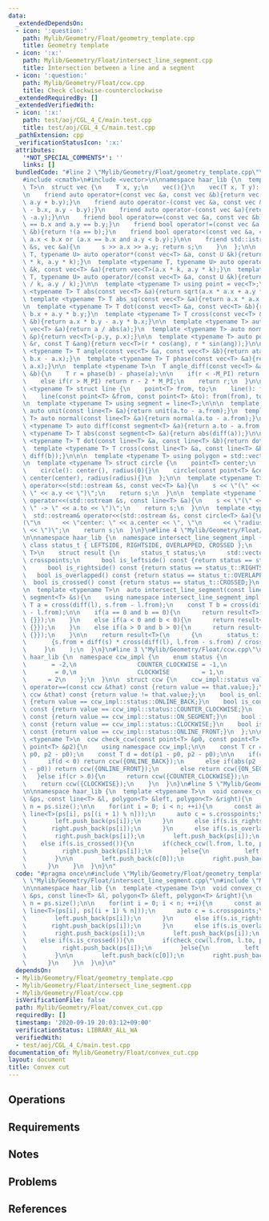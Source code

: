```yaml
---
data:
  _extendedDependsOn:
  - icon: ':question:'
    path: Mylib/Geometry/Float/geometry_template.cpp
    title: Geometry template
  - icon: ':x:'
    path: Mylib/Geometry/Float/intersect_line_segment.cpp
    title: Intersection between a line and a segment
  - icon: ':question:'
    path: Mylib/Geometry/Float/ccw.cpp
    title: Check clockwise-counterclockwise
  _extendedRequiredBy: []
  _extendedVerifiedWith:
  - icon: ':x:'
    path: test/aoj/CGL_4_C/main.test.cpp
    title: test/aoj/CGL_4_C/main.test.cpp
  _pathExtension: cpp
  _verificationStatusIcon: ':x:'
  attributes:
    '*NOT_SPECIAL_COMMENTS*': ''
    links: []
  bundledCode: "#line 2 \"Mylib/Geometry/Float/geometry_template.cpp\"\n#include <iostream>\n\
    #include <cmath>\n#include <vector>\n\nnamespace haar_lib {\n  template <typename\
    \ T>\n  struct vec {\n    T x, y;\n    vec(){}\n    vec(T x, T y): x(x), y(y){}\n\
    \n    friend auto operator+(const vec &a, const vec &b){return vec(a.x + b.x,\
    \ a.y + b.y);}\n    friend auto operator-(const vec &a, const vec &b){return vec(a.x\
    \ - b.x, a.y - b.y);}\n    friend auto operator-(const vec &a){return vec(-a.x,\
    \ -a.y);}\n\n    friend bool operator==(const vec &a, const vec &b){return a.x\
    \ == b.x and a.y == b.y;}\n    friend bool operator!=(const vec &a, const vec\
    \ &b){return !(a == b);}\n    friend bool operator<(const vec &a, const vec &b){return\
    \ a.x < b.x or (a.x == b.x and a.y < b.y);}\n\n    friend std::istream& operator>>(std::istream\
    \ &s, vec &a){\n      s >> a.x >> a.y; return s;\n    }\n  };\n\n  template <typename\
    \ T, typename U> auto operator*(const vec<T> &a, const U &k){return vec<T>(a.x\
    \ * k, a.y * k);}\n  template <typename T, typename U> auto operator*(const U\
    \ &k, const vec<T> &a){return vec<T>(a.x * k, a.y * k);}\n  template <typename\
    \ T, typename U> auto operator/(const vec<T> &a, const U &k){return vec<T>(a.x\
    \ / k, a.y / k);}\n\n  template <typename T> using point = vec<T>;\n\n  template\
    \ <typename T> T abs(const vec<T> &a){return sqrt(a.x * a.x + a.y * a.y);}\n \
    \ template <typename T> T abs_sq(const vec<T> &a){return a.x * a.x + a.y * a.y;}\n\
    \n  template <typename T> T dot(const vec<T> &a, const vec<T> &b){return a.x *\
    \ b.x + a.y * b.y;}\n  template <typename T> T cross(const vec<T> &a, const vec<T>\
    \ &b){return a.x * b.y - a.y * b.x;}\n\n  template <typename T> auto unit(const\
    \ vec<T> &a){return a / abs(a);}\n  template <typename T> auto normal(const vec<T>\
    \ &p){return vec<T>(-p.y, p.x);}\n\n  template <typename T> auto polar(const T\
    \ &r, const T &ang){return vec<T>(r * cos(ang), r * sin(ang));}\n\n  template\
    \ <typename T> T angle(const vec<T> &a, const vec<T> &b){return atan2(b.y - a.y,\
    \ b.x - a.x);}\n  template <typename T> T phase(const vec<T> &a){return atan2(a.y,\
    \ a.x);}\n\n  template <typename T>\n  T angle_diff(const vec<T> &a, const vec<T>\
    \ &b){\n    T r = phase(b) - phase(a);\n\n    if(r < -M_PI) return r + 2 * M_PI;\n\
    \    else if(r > M_PI) return r - 2 * M_PI;\n    return r;\n  }\n\n\n  template\
    \ <typename T> struct line {\n    point<T> from, to;\n    line(): from(), to(){}\n\
    \    line(const point<T> &from, const point<T> &to): from(from), to(to){}\n  };\n\
    \n  template <typename T> using segment = line<T>;\n\n\n  template <typename T>\
    \ auto unit(const line<T> &a){return unit(a.to - a.from);}\n  template <typename\
    \ T> auto normal(const line<T> &a){return normal(a.to - a.from);}\n\n  template\
    \ <typename T> auto diff(const segment<T> &a){return a.to - a.from;}\n\n  template\
    \ <typename T> T abs(const segment<T> &a){return abs(diff(a));}\n\n  template\
    \ <typename T> T dot(const line<T> &a, const line<T> &b){return dot(diff(a), diff(b));}\n\
    \  template <typename T> T cross(const line<T> &a, const line<T> &b){return cross(diff(a),\
    \ diff(b));}\n\n\n  template <typename T> using polygon = std::vector<point<T>>;\n\
    \n  template <typename T> struct circle {\n    point<T> center;\n    T radius;\n\
    \    circle(): center(), radius(0){}\n    circle(const point<T> &center, T radius):\
    \ center(center), radius(radius){}\n  };\n\n  template <typename T>\n  std::ostream&\
    \ operator<<(std::ostream &s, const vec<T> &a){\n    s << \"(\" << a.x << \",\
    \ \" << a.y << \")\";\n    return s;\n  }\n\n  template <typename T>\n  std::ostream&\
    \ operator<<(std::ostream &s, const line<T> &a){\n    s << \"(\" << a.from <<\
    \ \" -> \" << a.to << \")\";\n    return s;\n  }\n\n  template <typename T>\n\
    \  std::ostream& operator<<(std::ostream &s, const circle<T> &a){\n    s << \"\
    (\"\n      << \"center: \" << a.center << \", \"\n      << \"radius: \" << a.radius\
    \ << \")\";\n    return s;\n  }\n}\n#line 4 \"Mylib/Geometry/Float/intersect_line_segment.cpp\"\
    \n\nnamespace haar_lib {\n  namespace intersect_line_segment_impl {\n    enum\
    \ class status_t { LEFTSIDE, RIGHTSIDE, OVERLAPPED, CROSSED };\n    template <typename\
    \ T>\n    struct result {\n      status_t status;\n      std::vector<point<T>>\
    \ crosspoints;\n      bool is_leftside() const {return status == status_t::LEFTSIDE;}\n\
    \      bool is_rightside() const {return status == status_t::RIGHTSIDE;}\n   \
    \   bool is_overlapped() const {return status == status_t::OVERLAPPED;}\n    \
    \  bool is_crossed() const {return status == status_t::CROSSED;}\n    };\n  }\n\
    \n  template <typename T>\n  auto intersect_line_segment(const line<T> &l, const\
    \ segment<T> &s){\n    using namespace intersect_line_segment_impl;\n\n    const\
    \ T a = cross(diff(l), s.from - l.from);\n    const T b = cross(diff(l), s.to\
    \ - l.from);\n\n    if(a == 0 and b == 0){\n      return result<T>({status_t::OVERLAPPED,\
    \ {}});\n    }\n    else if(a < 0 and b < 0){\n      return result<T>({status_t::RIGHTSIDE,\
    \ {}});\n    }\n    else if(a > 0 and b > 0){\n      return result<T>({status_t::LEFTSIDE,\
    \ {}});\n    }\n\n    return result<T>(\n      {\n       status_t::CROSSED,\n\
    \       {s.from + diff(s) * cross(diff(l), l.from - s.from) / cross(l, s)}\n \
    \     }\n    );\n  }\n}\n#line 3 \"Mylib/Geometry/Float/ccw.cpp\"\n\nnamespace\
    \ haar_lib {\n  namespace ccw_impl {\n    enum status {\n                 ONLINE_BACK\
    \       = -2,\n                 COUNTER_CLOCKWISE = -1,\n                 ON_SEGMENT\
    \        = 0,\n                 CLOCKWISE         = 1,\n                 ONLINE_FRONT\
    \      = 2\n    };\n  }\n\n  struct ccw {\n    ccw_impl::status value;\n    bool\
    \ operator==(const ccw &that) const {return value == that.value;};\n    bool operator!=(const\
    \ ccw &that) const {return value != that.value;};\n    bool is_online_back() const\
    \ {return value == ccw_impl::status::ONLINE_BACK;}\n    bool is_counter_clockwise()\
    \ const {return value == ccw_impl::status::COUNTER_CLOCKWISE;}\n    bool is_on_segment()\
    \ const {return value == ccw_impl::status::ON_SEGMENT;}\n    bool is_clockwise()\
    \ const {return value == ccw_impl::status::CLOCKWISE;}\n    bool is_online_front()\
    \ const {return value == ccw_impl::status::ONLINE_FRONT;}\n  };\n\n  template\
    \ <typename T>\n  ccw check_ccw(const point<T> &p0, const point<T> &p1, const\
    \ point<T> &p2){\n    using namespace ccw_impl;\n\n    const T cr = cross(p1 -\
    \ p0, p2 - p0);\n    const T d = dot(p1 - p0, p2 - p0);\n\n    if(cr == 0){\n\
    \      if(d < 0) return ccw({ONLINE_BACK});\n      else if(abs(p2 - p0) > abs(p1\
    \ - p0)) return ccw({ONLINE_FRONT});\n      else return ccw({ON_SEGMENT});\n \
    \   }else if(cr > 0){\n      return ccw({COUNTER_CLOCKWISE});\n    }else{\n  \
    \    return ccw({CLOCKWISE});\n    }\n  }\n}\n#line 5 \"Mylib/Geometry/Float/convex_cut.cpp\"\
    \n\nnamespace haar_lib {\n  template <typename T>\n  void convex_cut(const polygon<T>\
    \ &ps, const line<T> &l, polygon<T> &left, polygon<T> &right){\n    const int\
    \ n = ps.size();\n\n    for(int i = 0; i < n; ++i){\n      const auto s = intersect_line_segment(l,\
    \ line<T>(ps[i], ps[(i + 1) % n]));\n      auto c = s.crosspoints;\n      if(s.is_leftside()){\n\
    \        left.push_back(ps[i]);\n      }\n      else if(s.is_rightside()){\n \
    \       right.push_back(ps[i]);\n      }\n      else if(s.is_overlapped()){\n\
    \        right.push_back(ps[i]);\n        left.push_back(ps[i]);\n      }\n  \
    \    else if(s.is_crossed()){\n        if(check_ccw(l.from, l.to, ps[i]).is_clockwise()){\n\
    \          right.push_back(ps[i]);\n        }else{\n          left.push_back(ps[i]);\n\
    \        }\n\n        left.push_back(c[0]);\n        right.push_back(c[0]);\n\
    \      }\n    }\n  }\n}\n"
  code: "#pragma once\n#include \"Mylib/Geometry/Float/geometry_template.cpp\"\n#include\
    \ \"Mylib/Geometry/Float/intersect_line_segment.cpp\"\n#include \"Mylib/Geometry/Float/ccw.cpp\"\
    \n\nnamespace haar_lib {\n  template <typename T>\n  void convex_cut(const polygon<T>\
    \ &ps, const line<T> &l, polygon<T> &left, polygon<T> &right){\n    const int\
    \ n = ps.size();\n\n    for(int i = 0; i < n; ++i){\n      const auto s = intersect_line_segment(l,\
    \ line<T>(ps[i], ps[(i + 1) % n]));\n      auto c = s.crosspoints;\n      if(s.is_leftside()){\n\
    \        left.push_back(ps[i]);\n      }\n      else if(s.is_rightside()){\n \
    \       right.push_back(ps[i]);\n      }\n      else if(s.is_overlapped()){\n\
    \        right.push_back(ps[i]);\n        left.push_back(ps[i]);\n      }\n  \
    \    else if(s.is_crossed()){\n        if(check_ccw(l.from, l.to, ps[i]).is_clockwise()){\n\
    \          right.push_back(ps[i]);\n        }else{\n          left.push_back(ps[i]);\n\
    \        }\n\n        left.push_back(c[0]);\n        right.push_back(c[0]);\n\
    \      }\n    }\n  }\n}\n"
  dependsOn:
  - Mylib/Geometry/Float/geometry_template.cpp
  - Mylib/Geometry/Float/intersect_line_segment.cpp
  - Mylib/Geometry/Float/ccw.cpp
  isVerificationFile: false
  path: Mylib/Geometry/Float/convex_cut.cpp
  requiredBy: []
  timestamp: '2020-09-19 20:03:12+09:00'
  verificationStatus: LIBRARY_ALL_WA
  verifiedWith:
  - test/aoj/CGL_4_C/main.test.cpp
documentation_of: Mylib/Geometry/Float/convex_cut.cpp
layout: document
title: Convex cut
---
```


## Operations

## Requirements

## Notes

## Problems

## References
